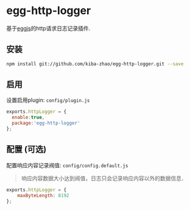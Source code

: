 # egg-http-logger #
基于[eggjs](https://eggjs.org/zh-cn/index.html)的http请求日志记录插件.

## 安装 ##
```bash
npm install git://github.com/kiba-zhao/egg-http-logger.git --save
```

## 启用 ##
设置启用plugin: `config/plugin.js`
```javascript
exports.httpLogger = {
  enable:true,
  package:'egg-http-logger'
};
```

## 配置 (可选) ##
配置响应内容记录阀值: `config/config.default.js`

> 响应内容数据大小达到阀值，日志只会记录响应内容以外的数据信息．

```javascript
exports.httpLogger = {
    maxByteLength: 8192
};

```
